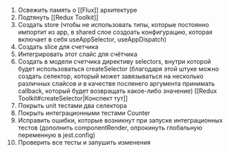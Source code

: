 1) Освежить память о [[Flux]] архитектуре
2) Подтянуть [[Redux Toolkit]] 
4) Создать store (чтобы не использовать типы, которые постоянно импортит из app, в shared слое создоать конфигурацию, которая включает в себя useAppSelector, useAppDispatch)
5) Создать slice для счетчика
6) Интегрировать этот слайс для счётчика
7) Создать в модели счетчика директиву selectors, внутри которой будет использоваться createSelector (благодаря этой штуке можно создать селектор, который может завязываться на несколько различных слайсов и в качестве посленего аргумента принимать callback, который будет возвращать какое-либо значение) [[Redux Toolkit#createSelector|Конспект тут]] 
8) Покрыть unit тестами два селектора
9) Покрыть интеграционными тестами Counter
10) Исправить ошибки, которые возникнут при запуске интеграционных тестов (дополнить componentRender, опрокинуть глобальную переменную в jest.config)
11) Проверить все тесты и запушить изменения